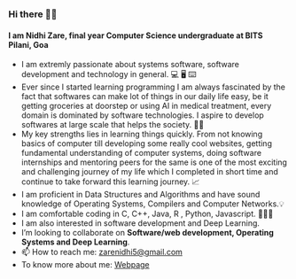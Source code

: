 ### Hi there 👋🏻
#### I am Nidhi Zare, final year Computer Science undergraduate at BITS Pilani, Goa

- I am extremly passionate about systems software, software development and technology in general. 💻 🖥 ⌨️
- Ever since I started learning programming I am always fascinated by the fact that softwares can make lot of things in our daily life easy, be it getting groceries at doorstep or using AI in medical treatment, every domain is dominated by software technologies. I aspire to develop softwares at large scale that helps the society. 🤖🤖
- My key strengths lies in learning things quickly. From not knowing basics of computer till developing some really cool websites, getting fundamental understanding of computer systems, doing software internships and mentoring peers for the same is one of the most exciting and challenging journey of my life which I completed in short time and continue to take forward this learning journey. 📈
- I am proficient in Data Structures and Algorithms and have sound knowledge of Operating Systems, Compilers and Computer Networks.💡
- I am comfortable coding in C, C++, Java, R , Python, Javascript. 👩🏻‍💻
- I am also interested in software development and Deep Learning.
- I’m looking to collaborate on **Software/web development, Operating Systems and Deep Learning**.
- 📫 How to reach me: zarenidhi5@gmail.com
- To know more about me: <a href="https://nzare.github.io/" target="_blank">Webpage</a>

